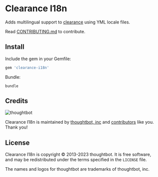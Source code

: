 # Clearance I18n

Adds multilingual support to [clearance] using YML locale files.

[clearance]: https://github.com/thoughtbot/clearance

Read [CONTRIBUTING.md](/CONTRIBUTING.md) to contribute.

## Install

Include the gem in your Gemfile:

```ruby
gem 'clearance-i18n'
```

Bundle:

    bundle

## Credits

![thoughtbot](https://thoughtbot.com/brand_assets/93:44.svg)

Clearance I18n is maintained by [thoughtbot, inc](http://thoughtbot.com/community)
and [contributors] like you. Thank you!

[contributors]: https://github.com/thoughtbot/clearance-i18n/contributors

## License

Clearance I18n is copyright © 2013-2023 thoughtbot. It is free software, and may be
redistributed under the terms specified in the `LICENSE` file.

The names and logos for thoughtbot are trademarks of thoughtbot, inc.
